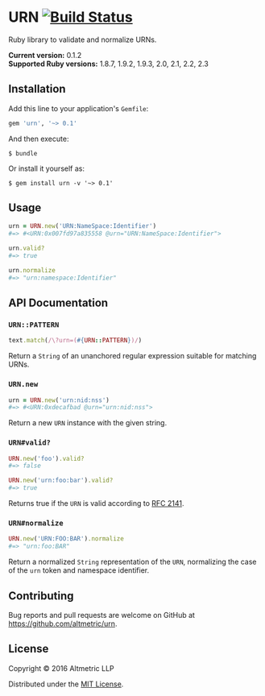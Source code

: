 # URN [![Build Status](https://travis-ci.org/altmetric/urn.svg?branch=master)](https://travis-ci.org/altmetric/urn)

Ruby library to validate and normalize URNs.

**Current version:** 0.1.2  
**Supported Ruby versions:** 1.8.7, 1.9.2, 1.9.3, 2.0, 2.1, 2.2, 2.3

## Installation

Add this line to your application's `Gemfile`:

```ruby
gem 'urn', '~> 0.1'
```

And then execute:

    $ bundle

Or install it yourself as:

    $ gem install urn -v '~> 0.1'

## Usage

```ruby
urn = URN.new('URN:NameSpace:Identifier')
#=> #<URN:0x007fd97a835558 @urn="URN:NameSpace:Identifier">

urn.valid?
#=> true

urn.normalize
#=> "urn:namespace:Identifier"
```

## API Documentation

### `URN::PATTERN`

```ruby
text.match(/\?urn=(#{URN::PATTERN})/)
```

Return a `String` of an unanchored regular expression suitable for matching
URNs.

### `URN.new`

```ruby
urn = URN.new('urn:nid:nss')
#=> #<URN:0xdecafbad @urn="urn:nid:nss">
```

Return a new `URN` instance with the given string.

### `URN#valid?`

```ruby
URN.new('foo').valid?
#=> false

URN.new('urn:foo:bar').valid?
#=> true
```

Returns true if the `URN` is valid according to [RFC 2141](https://www.ietf.org/rfc/rfc2141.txt).

### `URN#normalize`

```ruby
URN.new('URN:FOO:BAR').normalize
#=> "urn:foo:BAR"
```

Return a normalized `String` representation of the `URN`, normalizing the case
of the `urn` token and namespace identifier.

## Contributing

Bug reports and pull requests are welcome on GitHub at https://github.com/altmetric/urn.

## License

Copyright © 2016 Altmetric LLP

Distributed under the [MIT License](http://opensource.org/licenses/MIT).
